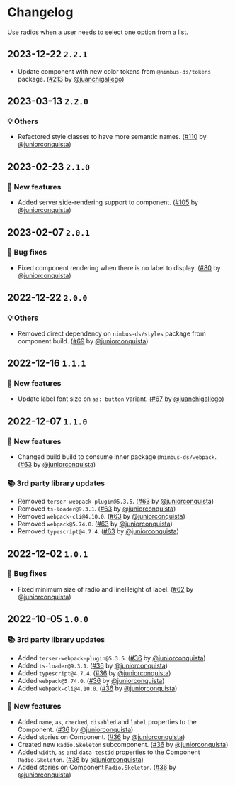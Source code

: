 # Changelog

Use radios when a user needs to select one option from a list.

## 2023-12-22 `2.2.1`

- Update component with new color tokens from `@nimbus-ds/tokens` package. ([#213](https://github.com/TiendaNube/nimbus-design-system/pull/213) by [@juanchigallego](https://github.com/juanchigallego))

## 2023-03-13 `2.2.0`

### 💡 Others

- Refactored style classes to have more semantic names. ([#110](https://github.com/TiendaNube/nimbus-design-system/pull/110) by [@juniorconquista](https://github.com/juniorconquista))

## 2023-02-23 `2.1.0`

### 🎉 New features

- Added server side-rendering support to component. ([#105](https://github.com/TiendaNube/nimbus-design-system/pull/105) by [@juniorconquista](https://github.com/juniorconquista))

## 2023-02-07 `2.0.1`

### 🐛 Bug fixes

- Fixed component rendering when there is no label to display. ([#80](https://github.com/TiendaNube/nimbus-design-system/pull/80) by [@juniorconquista](https://github.com/juniorconquista))

## 2022-12-22 `2.0.0`

### 💡 Others

- Removed direct dependency on `nimbus-ds/styles` package from component build. ([#69](https://github.com/TiendaNube/nimbus-design-system/pull/69) by [@juniorconquista](https://github.com/juniorconquista))

## 2022-12-16 `1.1.1`

### 🎉 New features

- Update label font size on `as: button` variant. ([#67](https://github.com/TiendaNube/nimbus-design-system/pull/67) by [@juanchigallego](https://github.com/juanchigallego))

## 2022-12-07 `1.1.0`

### 🎉 New features

- Changed build build to consume inner package `@nimbus-ds/webpack`. ([#63](https://github.com/TiendaNube/nimbus-design-system/pull/63) by [@juniorconquista](https://github.com/juniorconquista))

### 📚 3rd party library updates

- Removed `terser-webpack-plugin@5.3.5`. ([#63](https://github.com/TiendaNube/nimbus-design-system/pull/63) by [@juniorconquista](https://github.com/juniorconquista))
- Removed `ts-loader@9.3.1`. ([#63](https://github.com/TiendaNube/nimbus-design-system/pull/63) by [@juniorconquista](https://github.com/juniorconquista))
- Removed `webpack-cli@4.10.0`. ([#63](https://github.com/TiendaNube/nimbus-design-system/pull/63) by [@juniorconquista](https://github.com/juniorconquista))
- Removed `webpack@5.74.0`. ([#63](https://github.com/TiendaNube/nimbus-design-system/pull/63) by [@juniorconquista](https://github.com/juniorconquista))
- Removed `typescript@4.7.4`. ([#63](https://github.com/TiendaNube/nimbus-design-system/pull/63) by [@juniorconquista](https://github.com/juniorconquista))

## 2022-12-02 `1.0.1`

### 🐛 Bug fixes

- Fixed minimum size of radio and lineHeight of label. ([#62](https://github.com/TiendaNube/nimbus-design-system/pull/62) by [@juniorconquista](https://github.com/juniorconquista))

## 2022-10-05 `1.0.0`

### 📚 3rd party library updates

- Added `terser-webpack-plugin@5.3.5`. ([#36](https://github.com/TiendaNube/nimbus-design-system/pull/36) by [@juniorconquista](https://github.com/juniorconquista))
- Added `ts-loader@9.3.1`. ([#36](https://github.com/TiendaNube/nimbus-design-system/pull/36) by [@juniorconquista](https://github.com/juniorconquista))
- Added `typescript@4.7.4`. ([#36](https://github.com/TiendaNube/nimbus-design-system/pull/36) by [@juniorconquista](https://github.com/juniorconquista))
- Added `webpack@5.74.0`. ([#36](https://github.com/TiendaNube/nimbus-design-system/pull/36) by [@juniorconquista](https://github.com/juniorconquista))
- Added `webpack-cli@4.10.0`. ([#36](https://github.com/TiendaNube/nimbus-design-system/pull/36) by [@juniorconquista](https://github.com/juniorconquista))

### 🎉 New features

- Added `name`, `as`, `checked`, `disabled` and `label` properties to the Component. ([#36](https://github.com/TiendaNube/nimbus-design-system/pull/36) by [@juniorconquista](https://github.com/juniorconquista))
- Added stories on Component. ([#36](https://github.com/TiendaNube/nimbus-design-system/pull/36) by [@juniorconquista](https://github.com/juniorconquista))
- Created new `Radio.Skeleton` subcomponent. ([#36](https://github.com/TiendaNube/nimbus-design-system/pull/36) by [@juniorconquista](https://github.com/juniorconquista))
- Added `width`, `as` and `data-testid` properties to the Component `Radio.Skeleton`. ([#36](https://github.com/TiendaNube/nimbus-design-system/pull/36) by [@juniorconquista](https://github.com/juniorconquista))
- Added stories on Component `Radio.Skeleton`. ([#36](https://github.com/TiendaNube/nimbus-design-system/pull/36) by [@juniorconquista](https://github.com/juniorconquista))
